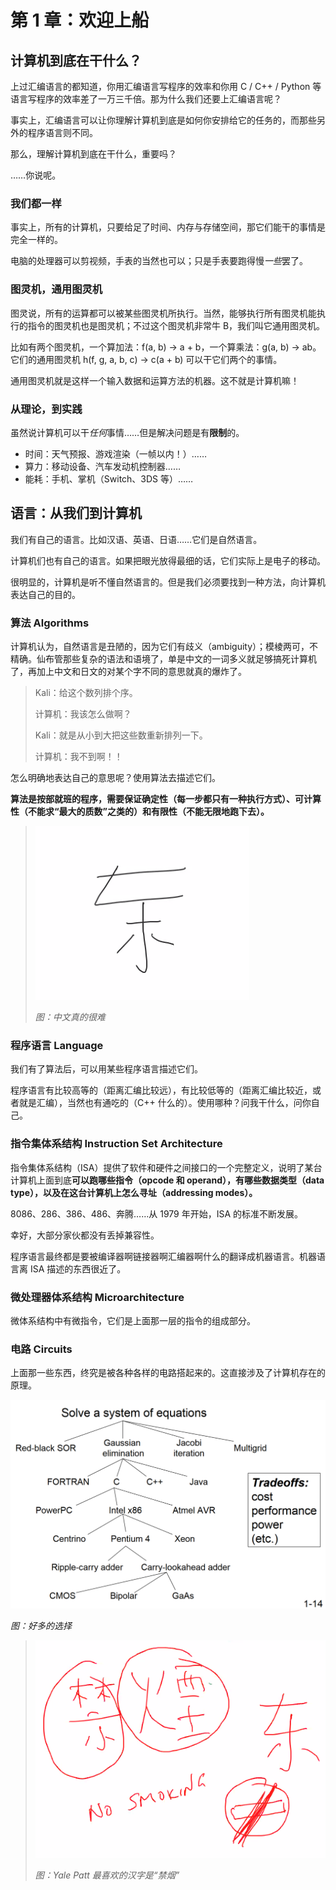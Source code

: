 # 第 1 章：欢迎上船

## 计算机到底在干什么？

上过汇编语言的都知道，你用汇编语言写程序的效率和你用 C / C++ / Python 等语言写程序的效率差了一万三千倍。那为什么我们还要上汇编语言呢？

事实上，汇编语言可以让你理解计算机到底是如何你安排给它的任务的，而那些另外的程序语言则不同。

那么，理解计算机到底在干什么，重要吗？

……你说呢。

### 我们都一样

事实上，所有的计算机，只要给足了时间、内存与存储空间，那它们能干的事情是完全一样的。

电脑的处理器可以剪视频，手表的当然也可以；只是手表要跑得慢*一些*罢了。

### 图灵机，通用图灵机

图灵说，所有的运算都可以被某些图灵机所执行。当然，能够执行所有图灵机能执行的指令的图灵机也是图灵机；不过这个图灵机非常牛 B，我们叫它通用图灵机。

比如有两个图灵机，一个算加法：f(a, b) -> a + b，一个算乘法：g(a, b) -> ab。它们的通用图灵机 h(f, g, a, b, c) -> c(a + b) 可以干它们两个的事情。

通用图灵机就是这样一个输入数据和运算方法的机器。这不就是计算机嘛！

### 从理论，到实践

虽然说计算机可以干*任何*事情……但是解决问题是有**限制**的。

- 时间：天气预报、游戏渲染（一帧以内！）……
- 算力：移动设备、汽车发动机控制器……
- 能耗：手机、掌机（Switch、3DS 等）……

## 语言：从我们到计算机

我们有自己的语言。比如汉语、英语、日语……它们是自然语言。

计算机们也有自己的语言。如果把眼光放得最细的话，它们实际上是电子的移动。

很明显的，计算机是听不懂自然语言的。但是我们必须要找到一种方法，向计算机表达自己的目的。

### 算法 Algorithms

计算机认为，自然语言是丑陋的，因为它们有歧义（ambiguity）；模棱两可，不精确。仙布管那些复杂的语法和语境了，单是中文的一词多义就足够搞死计算机了，再加上中文和日文的对某个字不同的意思就真的爆炸了。

> Kali：给这个数列排个序。
>
> 计算机：我该怎么做啊？
>
> Kali：就是从小到大把这些数重新排列一下。
>
> 计算机：我不到啊！！

怎么明确地表达自己的意思呢？使用算法去描述它们。

**算法是按部就班的程序，需要保证确定性（每一步都只有一种执行方式）、可计算性（不能求“最大的质数”之类的）和有限性（不能无限地跑下去）。**

> ![中文真的很难](../../assets/chinese_is_hard.png)
>
> *图：中文真的很难*

### 程序语言 Language

我们有了算法后，可以用某些程序语言描述它们。

程序语言有比较高等的（距离汇编比较远），有比较低等的（距离汇编比较近，或者就是汇编），当然也有通吃的（C++ 什么的）。使用哪种？问我干什么，问你自己。

### 指令集体系结构 Instruction Set Architecture

指令集体系结构（ISA）提供了软件和硬件之间接口的一个完整定义，说明了某台计算机上面到底**可以跑哪些指令（opcode 和 operand），有哪些数据类型（data type），以及在这台计算机上怎么寻址（addressing modes）。**

8086、286、386、486、奔腾……从 1979 年开始，ISA 的标准不断发展。

幸好，大部分家伙都没有丢掉兼容性。

程序语言最终都是要被编译器啊链接器啊汇编器啊什么的翻译成机器语言。机器语言离 ISA 描述的东西很近了。

### 微处理器体系结构 Microarchitecture

微体系结构中有微指令，它们是上面那一层的指令的组成部分。

### 电路 Circuits

上面那一些东西，终究是被各种各样的电路搭起来的。这直接涉及了计算机存在的原理。

![好多的选择](../../assets/many_choices_at_each_level.png)

*图：好多的选择*

> ![Yale Patt 最喜欢的汉字](../../assets/yale_patt_s_favorite_characters.png)
>
> *图：Yale Patt 最喜欢的汉字是“禁烟”*
